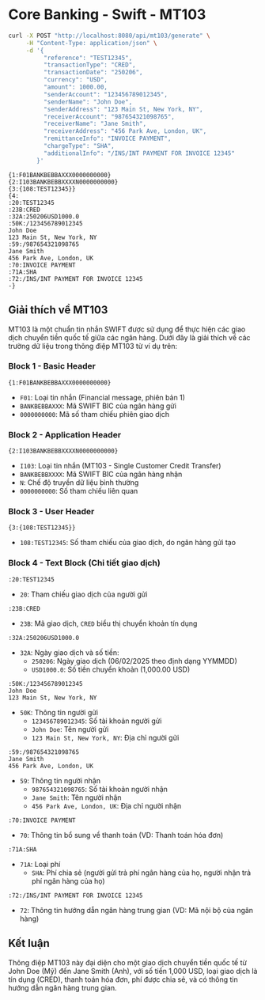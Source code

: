# Core Banking - Swift - MT103

```sh
curl -X POST "http://localhost:8080/api/mt103/generate" \
     -H "Content-Type: application/json" \
     -d '{
          "reference": "TEST12345",
          "transactionType": "CRED",
          "transactionDate": "250206",
          "currency": "USD",
          "amount": 1000.00,
          "senderAccount": "123456789012345",
          "senderName": "John Doe",
          "senderAddress": "123 Main St, New York, NY",
          "receiverAccount": "987654321098765",
          "receiverName": "Jane Smith",
          "receiverAddress": "456 Park Ave, London, UK",
          "remittanceInfo": "INVOICE PAYMENT",
          "chargeType": "SHA",
          "additionalInfo": "/INS/INT PAYMENT FOR INVOICE 12345"
        }'
```


```
{1:F01BANKBEBBAXXX0000000000}
{2:I103BANKBEBBXXXXN0000000000}
{3:{108:TEST12345}}
{4:
:20:TEST12345
:23B:CRED
:32A:250206USD1000.0
:50K:/123456789012345
John Doe
123 Main St, New York, NY
:59:/987654321098765
Jane Smith
456 Park Ave, London, UK
:70:INVOICE PAYMENT
:71A:SHA
:72:/INS/INT PAYMENT FOR INVOICE 12345
-}
```

## Giải thích về MT103

MT103 là một chuẩn tin nhắn SWIFT được sử dụng để thực hiện các giao dịch chuyển tiền quốc tế giữa các ngân hàng. Dưới đây là giải thích về các trường dữ liệu trong thông điệp MT103 từ ví dụ trên:

### Block 1 - Basic Header

```
{1:F01BANKBEBBAXXX0000000000}
```

- `F01`: Loại tin nhắn (Financial message, phiên bản 1)
- `BANKBEBBAXXX`: Mã SWIFT BIC của ngân hàng gửi
- `0000000000`: Mã số tham chiếu phiên giao dịch

### Block 2 - Application Header

```
{2:I103BANKBEBBXXXXN0000000000}
```

- `I103`: Loại tin nhắn (MT103 - Single Customer Credit Transfer)
- `BANKBEBBXXXX`: Mã SWIFT BIC của ngân hàng nhận
- `N`: Chế độ truyền dữ liệu bình thường
- `0000000000`: Số tham chiếu liên quan

### Block 3 - User Header

```
{3:{108:TEST12345}}
```

- `108:TEST12345`: Số tham chiếu của giao dịch, do ngân hàng gửi tạo

### Block 4 - Text Block (Chi tiết giao dịch)

```
:20:TEST12345
```

- `20`: Tham chiếu giao dịch của người gửi

```
:23B:CRED
```

- `23B`: Mã giao dịch, `CRED` biểu thị chuyển khoản tín dụng

```
:32A:250206USD1000.0
```

- `32A`: Ngày giao dịch và số tiền:
     - `250206`: Ngày giao dịch (06/02/2025 theo định dạng YYMMDD)
     - `USD1000.0`: Số tiền chuyển khoản (1,000.00 USD)

```
:50K:/123456789012345
John Doe
123 Main St, New York, NY
```

- `50K`: Thông tin người gửi
     - `123456789012345`: Số tài khoản người gửi
     - `John Doe`: Tên người gửi
     - `123 Main St, New York, NY`: Địa chỉ người gửi

```
:59:/987654321098765
Jane Smith
456 Park Ave, London, UK
```

- `59`: Thông tin người nhận
     - `987654321098765`: Số tài khoản người nhận
     - `Jane Smith`: Tên người nhận
     - `456 Park Ave, London, UK`: Địa chỉ người nhận

```
:70:INVOICE PAYMENT
```

- `70`: Thông tin bổ sung về thanh toán (VD: Thanh toán hóa đơn)

```
:71A:SHA
```

- `71A`: Loại phí
     - `SHA`: Phí chia sẻ (người gửi trả phí ngân hàng của họ, người nhận trả phí ngân hàng của họ)

```
:72:/INS/INT PAYMENT FOR INVOICE 12345
```

- `72`: Thông tin hướng dẫn ngân hàng trung gian (VD: Mã nội bộ của ngân hàng)

## Kết luận

Thông điệp MT103 này đại diện cho một giao dịch chuyển tiền quốc tế từ John Doe (Mỹ) đến Jane Smith (Anh), với số tiền 1,000 USD, loại giao dịch là tín dụng (CRED), thanh toán hóa đơn, phí được chia sẻ, và có thông tin hướng dẫn ngân hàng trung gian.
